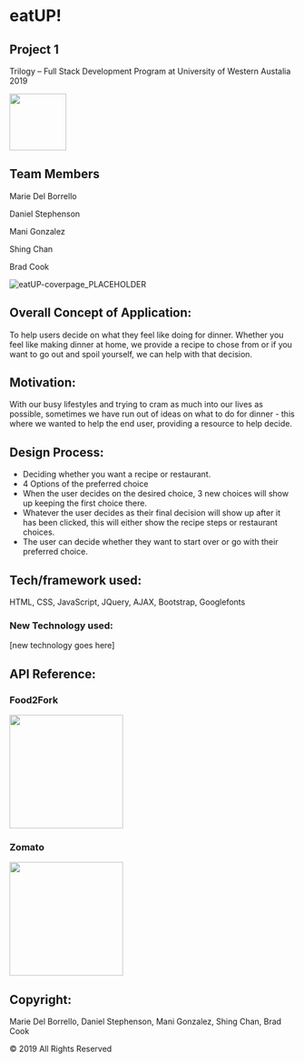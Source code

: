 # eatUP!

## Project 1

Trilogy – Full Stack Development Program at University of Western Austalia 2019

<img src="https://cdn.uwabootcamp.com/wp-content/themes/WAustralia/media/img/UWA-logo.svg" width= 100>

## Team Members

Marie Del Borrello

Daniel Stephenson

Mani Gonzalez

Shing Chan

Brad Cook

![eatUP-coverpage_PLACEHOLDER](https://raw.githubusercontent.com/Daniel-brewer-stephenson/project1/master/assets/Images/beans.jpg)

## Overall Concept of Application:

To help users decide on what they feel like doing for dinner. Whether you feel like making dinner at home, we provide a recipe to chose from or if you want to go out and spoil yourself, we can help with that decision.

## Motivation:

With our busy lifestyles and trying to cram as much into our lives as possible, sometimes we have run out of ideas on what to do for dinner - this where we wanted to help the end user, providing a resource to help decide.

## Design Process:

- Deciding whether you want a recipe or restaurant.
- 4 Options of the preferred choice
- When the user decides on the desired choice, 3 new choices will show up keeping the first choice there.
- Whatever the user decides as their final decision will show up after it has been clicked, this will either show the recipe steps or restaurant choices.
- The user can decide whether they want to start over or go with their preferred choice.

## Tech/framework used:

HTML, CSS, JavaScript, JQuery, AJAX, Bootstrap, Googlefonts

### New Technology used:

[new technology goes here]

## API Reference:

### Food2Fork

<img src="https://www.food2fork.com/F2F/static/images/webLogo.png" width= 200>

### Zomato

<img src="https://b.zmtcdn.com/images/developers/zomato-developers-logo.png" width= 200>

## Copyright:

Marie Del Borrello, Daniel Stephenson, Mani Gonzalez, Shing Chan, Brad Cook

© 2019 All Rights Reserved

